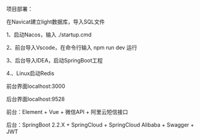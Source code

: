 项目部署：



在Navicat建立light数据库，导入SQL文件

1、启动Nacos，输入 ./startup.cmd

2、前台导入Vscode，在命令行输入 npm run dev 运行

3、后台导入IDEA，启动SpringBoot工程

4.、Linux启动Redis



前台界面localhost:3000

后台界面localhost:9528



前台：Element + Vue + 微信API + 阿里云短信接口

后台：SpringBoot 2.2.X + SpringCloud + SpringCloud Alibaba + Swagger + JWT







